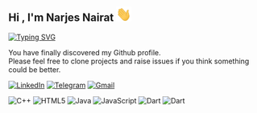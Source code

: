 <h2> Hi , I'm Narjes Nairat  <img src="https://github.com/ABSphreak/ABSphreak/blob/master/gifs/Hi.gif" width="30px"></h2>

<a href="https://git.io/typing-svg"><img src="https://readme-typing-svg.demolab.com?font=Fira+Code&size=25&pause=1000&color=F7A31A&random=false&width=435&lines=Software+Engineer+;Always+learning+new+things+" alt="Typing SVG" /></a>

You have finally discovered my Github profile. <br>
Please feel free to clone projects and raise issues if you think something could be better.

[![LinkedIn](https://img.shields.io/badge/-LINKEDIN-0077B5?style=for-the-badge&logo=linkedin&logoColor=white)](https://www.linkedin.com/in/narjes-nairat-1100461a7/)
[![Telegram](https://img.shields.io/badge/-TELEGRAM-2CA5E0?style=for-the-badge&logo=telegram&logoColor=white)](https://t.me/narjes_nairat)
[![Gmail](https://img.shields.io/badge/-GMAIL-D14836?style=for-the-badge&logo=gmail&logoColor=white)](mailto:narjes.nairat@stu.najah.edu)

![C++](https://img.shields.io/badge/-C++-000000?style=flat&logo=c%2B%2B)
![HTML5](https://img.shields.io/badge/-HTML5-000000?style=flat&logo=html5)
![Java](https://img.shields.io/badge/-Java-000000?style=flat&logo=java)
![JavaScript](https://img.shields.io/badge/-JavaScript-000000?style=flat&logo=javascript)
![Dart](https://img.shields.io/badge/-Dart-000000?style=flat&logo=Dart)
![Dart](https://img.shields.io/badge/-C#-000000?style=flat&logo=C#)

